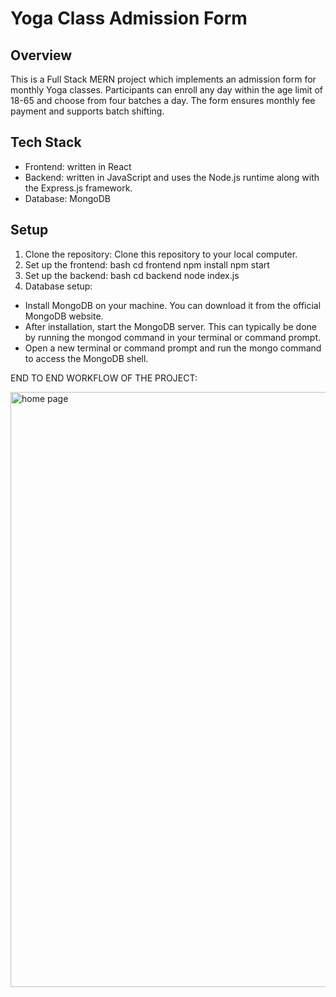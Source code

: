 # Yoga Class Admission Form

## Overview

This is a Full Stack MERN project which implements an admission form for monthly Yoga classes. Participants can enroll any day within the age limit of 18-65 and choose from four batches a day. The form ensures monthly fee payment and supports batch shifting.

## Tech Stack

- Frontend: written in React
- Backend: written in JavaScript and uses the Node.js runtime along with the Express.js framework. 
- Database: MongoDB

## Setup

1. Clone the repository: Clone this repository to your local computer.
2. Set up the frontend:
bash
cd frontend
npm install
npm start
3. Set up the backend:
bash
cd backend
node index.js
4. Database setup:
- Install MongoDB on your machine. You can download it from the official MongoDB website.
- After installation, start the MongoDB server. This can typically be done by running the mongod command in your terminal or command prompt.
- Open a new terminal or command prompt and run the mongo command to access the MongoDB shell.

END TO END WORKFLOW OF THE PROJECT:




<img width="952" alt="home page" src="https://github.com/shreyaborikar/Serene_yoga/assets/92396167/21508139-d56a-4fab-81e1-0936d41c520f">

 
